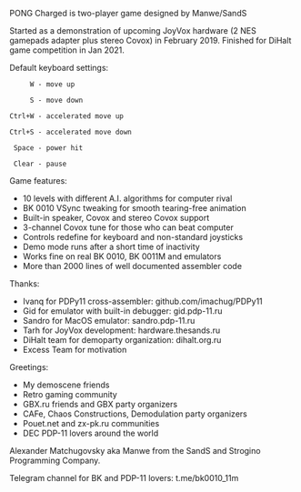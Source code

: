 PONG Charged is two-player game designed by Manwe/SandS

Started as a demonstration of upcoming JoyVox hardware
(2 NES gamepads adapter plus stereo Covox) in February
2019. Finished for DiHalt game competition in Jan 2021.

Default keyboard settings:

`     W - move up`

`     S - move down`

`Ctrl+W - accelerated move up`

`Ctrl+S - accelerated move down`

` Space - power hit`

` Clear - pause`

Game features:
- 10 levels with different A.I. algorithms for computer rival
- BK 0010 VSync tweaking for smooth tearing-free animation
- Built-in speaker, Covox and stereo Covox support
- 3-channel Covox tune for those who can beat computer
- Controls redefine for keyboard and non-standard joysticks
- Demo mode runs after a short time of inactivity
- Works fine on real BK 0010, BK 0011M and emulators
- More than 2000 lines of well documented assembler code


Thanks:
- Ivanq for PDPy11 cross-assembler: github.com/imachug/PDPy11
- Gid for emulator with built-in debugger: gid.pdp-11.ru
- Sandro for MacOS emulator: sandro.pdp-11.ru
- Tarh for JoyVox development: hardware.thesands.ru
- DiHalt team for demoparty organization: dihalt.org.ru
- Excess Team for motivation

Greetings:
- My demoscene friends
- Retro gaming community
- GBX.ru friends and GBX party organizers
- CAFe, Chaos Constructions, Demodulation party organizers
- Pouet.net and zx-pk.ru communities
- DEC PDP-11 lovers around the world


Alexander Matchugovsky
aka Manwe from the SandS and Strogino Programming Company.

Telegram channel for BK and PDP-11 lovers: t.me/bk0010_11m
